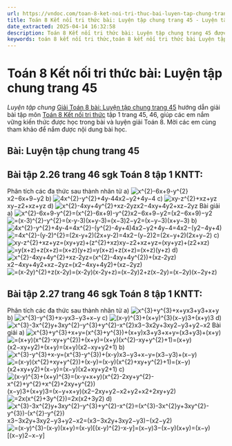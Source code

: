```yaml
---
url: https://vndoc.com/toan-8-ket-noi-tri-thuc-bai-luyen-tap-chung-trang-45-295057
title: Toán 8 Kết nối tri thức bài: Luyện tập chung trang 45 - Luyện tập chung - VnDoc.com
date_extracted: 2025-04-14 16:32:58
description: Toán 8 Kết nối tri thức bài: Luyện tập chung trang 45 được VnDoc biên soạn lời giải nhằm giúp các em nắm được nội dung bài Luyện tập chung trang 45, Toán 8 sách Kết nối tri thức. Mời các em tham khảo lời giải
keywords: toán 8 kết nối tri thức,toán 8 kết nối tri thức bài Luyện tập chung trang 45,toán 8 kết nối tri thức bài Luyện tập chung,toán lớp 8 kết nối tri thức,giải toán 8 kết nối tri thức,giải sgk toán 8 kết nối tri thức,sgk toán 8 kết nối tri thức với cuộc sống,sách giáo khoa toán 8 kết nối tri thức,toán 8 kết nối tri thức với cuộc sống,toán 8 Luyện tập chung trang 45
---
```


# Toán 8 Kết nối tri thức bài: Luyện tập chung trang 45
 _Luyện tập chung_
[Giải Toán 8 bài: Luyện tập chung trang 45](<https://vndoc.com/toan-8-ket-noi-tri-thuc-bai-luyen-tap-chung-trang-45-295057>) hướng dẫn giải bài tập môn [Toán 8 Kết nối tri thức](<https://vndoc.com/toan-8-ket-noi-tri-thuc>) tập 1 trang 45, 46, giúp các em nắm vững kiến thức được học trong bài và luyện giải Toán 8. Mời các em cùng tham khảo để nắm được nội dung bài học.
## Bài: Luyện tập chung trang 45
## **Bài tập 2.26 trang 46 sgk Toán 8 tập 1 KNTT:**
Phân tích các đa thức sau thành nhân tử
a\) ![x^{2}-6x+9-y^{2}](https://i.vdoc.vn/data/image/blank.png)x2−6x+9−y2
b\) ![4x^{2}-y^{2}+4y-4](https://i.vdoc.vn/data/image/blank.png)4x2−y2+4y−4
c\) ![xy-z^{2}+xz+yz](https://i.vdoc.vn/data/image/blank.png)xy−z2+xz+yz
d\) ![x^{2}-4xy+4y^{2}+xz-2yz](https://i.vdoc.vn/data/image/blank.png)x2−4xy+4y2+xz−2yz
Bài giải
a\) ![x^{2}-6x+9-y^{2}=\(x^{2}-6x+9\)-y^{2}](https://i.vdoc.vn/data/image/blank.png)x2−6x+9−y2=\(x2−6x+9\)−y2
![=\(x-3\)^{2}-y^{2}=\(x-y-3\)\(x+y-3\)](https://i.vdoc.vn/data/image/blank.png)=\(x−3\)2−y2=\(x−y−3\)\(x+y−3\)
b\) ![4x^{2}-y^{2}+4y-4=4x^{2}-\(y^{2}-4y+4\)](https://i.vdoc.vn/data/image/blank.png)4x2−y2+4y−4=4x2−\(y2−4y+4\)
![=4x^{2}-\(y-2\)^{2}=\(2x-y+2\)\(2x+y-2\)](https://i.vdoc.vn/data/image/blank.png)=4x2−\(y−2\)2=\(2x−y+2\)\(2x+y−2\)
c\) ![xy-z^{2}+xz+yz=\(xy+yz\)+\(z^{2}+xz\)](https://i.vdoc.vn/data/image/blank.png)xy−z2+xz+yz=\(xy+yz\)+\(z2+xz\)
![=y\(x+z\)+z\(x+z\)=\(x+z\)\(y+z\)](https://i.vdoc.vn/data/image/blank.png)=y\(x+z\)+z\(x+z\)=\(x+z\)\(y+z\)
d\) ![x^{2}-4xy+4y^{2}+xz-2yz=\(x^{2}-4xy+4y^{2}\)+\(xz-2yz\)](https://i.vdoc.vn/data/image/blank.png)x2−4xy+4y2+xz−2yz=\(x2−4xy+4y2\)+\(xz−2yz\)
![=\(x-2y\)^{2}+z\(x-2y\)=\(x-2y\)\(x-2y+z\)](https://i.vdoc.vn/data/image/blank.png)=\(x−2y\)2+z\(x−2y\)=\(x−2y\)\(x−2y+z\)
## Bài tập 2.27 trang 46 sgk Toán 8 tập 1 KNTT:
Phân tích các đa thức sau thành nhân tử
a\) ![x^{3}+y^{3}+x+y](https://i.vdoc.vn/data/image/blank.png)x3+y3+x+y
b\) ![x^{3}-y^{3}+x-y](https://i.vdoc.vn/data/image/blank.png)x3−y3+x−y
c\) ![\(x-y\)^{3}+\(x+y\)^{3}](https://i.vdoc.vn/data/image/blank.png)\(x−y\)3+\(x+y\)3
d\) ![x^{3}-3x^{2}y+3xy^{2}-y^{3}+y^{2}-x^{2}](https://i.vdoc.vn/data/image/blank.png)x3−3x2y+3xy2−y3+y2−x2
Bài giải
a\) ![x^{3}+y^{3}+x+y=\(x^{3}+y^{3}\)+\(x+y\)](https://i.vdoc.vn/data/image/blank.png)x3+y3+x+y=\(x3+y3\)+\(x+y\)
![=\(x+y\)\(x^{2}-xy+y^{2}\)+\(x+y\)=\(x+y\)\(x^{2}-xy+y^{2}+1\)](https://i.vdoc.vn/data/image/blank.png)=\(x+y\)\(x2−xy+y2\)+\(x+y\)=\(x+y\)\(x2−xy+y2+1\)
b\) ![x^{3}-y^{3}+x-y=\(x^{3}-y^{3}\)+\(x-y\)](https://i.vdoc.vn/data/image/blank.png)x3−y3+x−y=\(x3−y3\)+\(x−y\)
![=\(x-y\)\(x^{2}+xy+y^{2}\)+\(x-y\)=\(x-y\)\(x^{2}+xy+y^{2}+1\)](https://i.vdoc.vn/data/image/blank.png)=\(x−y\)\(x2+xy+y2\)+\(x−y\)=\(x−y\)\(x2+xy+y2+1\)
c\) ![\(x-y\)^{3}+\(x+y\)^{3}=\(x-y+x+y\)\(x^{2}-2xy+y^{2}-x^{2}+y^{2}+x^{2}+2xy+y^{2}\)](https://i.vdoc.vn/data/image/blank.png)\(x−y\)3+\(x+y\)3=\(x−y+x+y\)\(x2−2xy+y2−x2+y2+x2+2xy+y2\)
![=2x\(x^{2}+3y^{2}\)](https://i.vdoc.vn/data/image/blank.png)=2x\(x2+3y2\)
d\) ![x^{3}-3x^{2}y+3xy^{2}-y^{3}+y^{2}-x^{2}=\(x^{3}-3x^{2}y+3xy^{2}-y^{3}\)-\(x^{2}-y^{2}\)](https://i.vdoc.vn/data/image/blank.png)x3−3x2y+3xy2−y3+y2−x2=\(x3−3x2y+3xy2−y3\)−\(x2−y2\)
![=\(x-y\)^{3}-\(x-y\)\(x+y\)=\(x-y\)\[\(x-y\)^{2}-x-y\]](https://i.vdoc.vn/data/image/blank.png)=\(x−y\)3−\(x−y\)\(x+y\)=\(x−y\)\[\(x−y\)2−x−y\]
